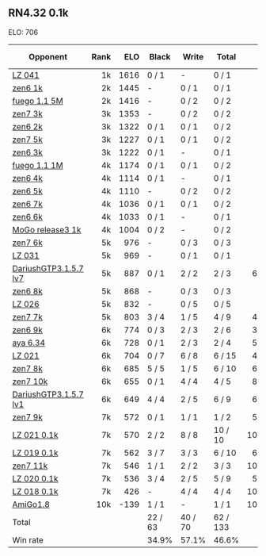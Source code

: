 ## RN4.32 0.1k ##

ELO: 706

Opponent | Rank | ELO | Black | Write | Total | Win rate
---------|-----:|----:|-------|-------|-------|-------:
[LZ 041](LZ%20041.md) | 1k | 1616 | 0 / 1 | - | 0 / 1 | 0.0%
[zen6 1k](zen6%201k.md) | 2k | 1445 | - | 0 / 1 | 0 / 1 | 0.0%
[fuego 1.1 5M](fuego%201.1%205M.md) | 2k | 1416 | - | 0 / 2 | 0 / 2 | 0.0%
[zen7 3k](zen7%203k.md) | 3k | 1353 | - | 0 / 2 | 0 / 2 | 0.0%
[zen6 2k](zen6%202k.md) | 3k | 1322 | 0 / 1 | 0 / 1 | 0 / 2 | 0.0%
[zen7 5k](zen7%205k.md) | 3k | 1227 | 0 / 1 | 0 / 1 | 0 / 2 | 0.0%
[zen6 3k](zen6%203k.md) | 3k | 1222 | 0 / 1 | - | 0 / 1 | 0.0%
[fuego 1.1 1M](fuego%201.1%201M.md) | 4k | 1174 | 0 / 1 | 0 / 1 | 0 / 2 | 0.0%
[zen6 4k](zen6%204k.md) | 4k | 1114 | 0 / 1 | - | 0 / 1 | 0.0%
[zen6 5k](zen6%205k.md) | 4k | 1110 | - | 0 / 2 | 0 / 2 | 0.0%
[zen6 7k](zen6%207k.md) | 4k | 1036 | 0 / 1 | 0 / 1 | 0 / 2 | 0.0%
[zen6 6k](zen6%206k.md) | 4k | 1033 | 0 / 1 | - | 0 / 1 | 0.0%
[MoGo release3 1k](MoGo%20release3%201k.md) | 4k | 1004 | 0 / 2 | - | 0 / 2 | 0.0%
[zen7 6k](zen7%206k.md) | 5k | 976 | - | 0 / 3 | 0 / 3 | 0.0%
[LZ 031](LZ%20031.md) | 5k | 969 | - | 0 / 1 | 0 / 1 | 0.0%
[DariushGTP3.1.5.7 lv7](DariushGTP3.1.5.7%20lv7.md) | 5k | 887 | 0 / 1 | 2 / 2 | 2 / 3 | 66.7%
[zen6 8k](zen6%208k.md) | 5k | 868 | - | 0 / 3 | 0 / 3 | 0.0%
[LZ 026](LZ%20026.md) | 5k | 832 | - | 0 / 5 | 0 / 5 | 0.0%
[zen7 7k](zen7%207k.md) | 5k | 803 | 3 / 4 | 1 / 5 | 4 / 9 | 44.4%
[zen6 9k](zen6%209k.md) | 6k | 774 | 0 / 3 | 2 / 3 | 2 / 6 | 33.3%
[aya 6.34](aya%206.34.md) | 6k | 728 | 0 / 1 | 2 / 3 | 2 / 4 | 50.0%
[LZ 021](LZ%20021.md) | 6k | 704 | 0 / 7 | 6 / 8 | 6 / 15 | 40.0%
[zen7 8k](zen7%208k.md) | 6k | 685 | 5 / 5 | 1 / 5 | 6 / 10 | 60.0%
[zen7 10k](zen7%2010k.md) | 6k | 655 | 0 / 1 | 4 / 4 | 4 / 5 | 80.0%
[DariushGTP3.1.5.7 lv1](DariushGTP3.1.5.7%20lv1.md) | 6k | 649 | 4 / 4 | 2 / 5 | 6 / 9 | 66.7%
[zen7 9k](zen7%209k.md) | 7k | 572 | 0 / 1 | 1 / 1 | 1 / 2 | 50.0%
[LZ 021 0.1k](LZ%20021%200.1k.md) | 7k | 570 | 2 / 2 | 8 / 8 | 10 / 10 | 100.0%
[LZ 019 0.1k](LZ%20019%200.1k.md) | 7k | 562 | 3 / 7 | 3 / 3 | 6 / 10 | 60.0%
[zen7 11k](zen7%2011k.md) | 7k | 546 | 1 / 1 | 2 / 2 | 3 / 3 | 100.0%
[LZ 020 0.1k](LZ%20020%200.1k.md) | 7k | 536 | 3 / 4 | 2 / 5 | 5 / 9 | 55.6%
[LZ 018 0.1k](LZ%20018%200.1k.md) | 7k | 426 | - | 4 / 4 | 4 / 4 | 100.0%
[AmiGo1.8](AmiGo1.8.md) | 10k | -139 | 1 / 1 | - | 1 / 1 | 100.0%
Total | | | 22 / 63 | 40 / 70 | 62 / 133 | 
Win rate| | | 34.9% | 57.1% | 46.6% | 
